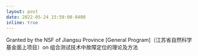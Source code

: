 ```yaml
---
layout: post
date: 2022-05-24 15:59:00-0400
inline: true
---
```

Granted by the  NSF of Jiangsu Province [General Program]（江苏省自然科学基金面上项目）on 组合测试技术中故障定位的理论及方法
